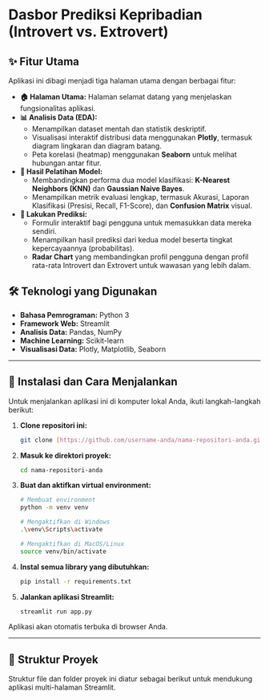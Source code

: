 # Dasbor Prediksi Kepribadian (Introvert vs. Extrovert)

## ✨ Fitur Utama

Aplikasi ini dibagi menjadi tiga halaman utama dengan berbagai fitur:

* **🏠 Halaman Utama:** Halaman selamat datang yang menjelaskan fungsionalitas aplikasi.
* **📊 Analisis Data (EDA):**
    * Menampilkan dataset mentah dan statistik deskriptif.
    * Visualisasi interaktif distribusi data menggunakan **Plotly**, termasuk diagram lingkaran dan diagram batang.
    * Peta korelasi (heatmap) menggunakan **Seaborn** untuk melihat hubungan antar fitur.
* **🤖 Hasil Pelatihan Model:**
    * Membandingkan performa dua model klasifikasi: **K-Nearest Neighbors (KNN)** dan **Gaussian Naive Bayes**.
    * Menampilkan metrik evaluasi lengkap, termasuk Akurasi, Laporan Klasifikasi (Presisi, Recall, F1-Score), dan **Confusion Matrix** visual.
* **🔮 Lakukan Prediksi:**
    * Formulir interaktif bagi pengguna untuk memasukkan data mereka sendiri.
    * Menampilkan hasil prediksi dari kedua model beserta tingkat kepercayaannya (probabilitas).
    * **Radar Chart** yang membandingkan profil pengguna dengan profil rata-rata Introvert dan Extrovert untuk wawasan yang lebih dalam.


## 🛠️ Teknologi yang Digunakan

* **Bahasa Pemrograman:** Python 3
* **Framework Web:** Streamlit
* **Analisis Data:** Pandas, NumPy
* **Machine Learning:** Scikit-learn
* **Visualisasi Data:** Plotly, Matplotlib, Seaborn

---

## 🚀 Instalasi dan Cara Menjalankan

Untuk menjalankan aplikasi ini di komputer lokal Anda, ikuti langkah-langkah berikut:

1.  **Clone repositori ini:**
    ```bash
    git clone [https://github.com/username-anda/nama-repositori-anda.git](https://github.com/username-anda/nama-repositori-anda.git)
    ```

2.  **Masuk ke direktori proyek:**
    ```bash
    cd nama-repositori-anda
    ```

3.  **Buat dan aktifkan virtual environment:**
    ```bash
    # Membuat environment
    python -m venv venv

    # Mengaktifkan di Windows
    .\venv\Scripts\activate

    # Mengaktifkan di MacOS/Linux
    source venv/bin/activate
    ```

4.  **Instal semua library yang dibutuhkan:**
    ```bash
    pip install -r requirements.txt
    ```

5.  **Jalankan aplikasi Streamlit:**
    ```bash
    streamlit run app.py
    ```

Aplikasi akan otomatis terbuka di browser Anda.

---

## 📁 Struktur Proyek

Struktur file dan folder proyek ini diatur sebagai berikut untuk mendukung aplikasi multi-halaman Streamlit.
